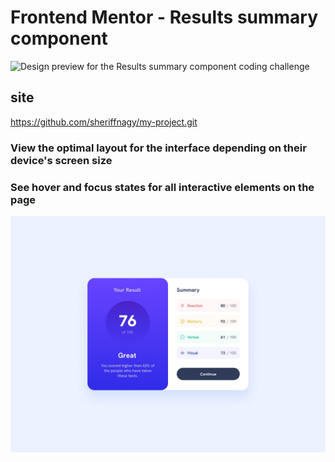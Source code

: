 # Frontend Mentor - Results summary component

![Design preview for the Results summary component coding challenge](./preview.jpg)

## site

https://github.com/sheriffnagy/my-project.git


### View the optimal layout for the interface depending on their device's screen size


### See hover and focus states for all interactive elements on the page


![Geting Starting](./design/desktop-design.jpg)
